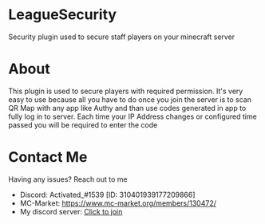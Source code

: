 # LeagueSecurity
Security plugin used to secure staff players on your minecraft server

# About
This plugin is used to secure players with required permission. It's very easy to use because all you have to do once you join the server is to scan QR Map with any app like Authy and than use codes generated in app to fully log in to server. 
Each time your IP Address changes or configured time passed you will be required to enter the code

# Contact Me
Having any issues? Reach out to me
* Discord: Activated_#1539 [ID: 310401939177209866]
* MC-Market: https://www.mc-market.org/members/130472/
* My discord server: [Click to join](https://discord.com/invite/kFUqPAj)
